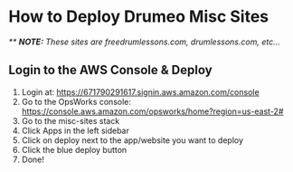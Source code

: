 # How to Deploy Drumeo Misc Sites
*\*\* **NOTE:** These sites are freedrumlessons.com, drumlessons.com, etc...*
## Login to the AWS Console & Deploy

1. Login at: https://671790291617.signin.aws.amazon.com/console
1. Go to the OpsWorks console: https://console.aws.amazon.com/opsworks/home?region=us-east-2#
1. Go to the misc-sites stack
1. Click Apps in the left sidebar
1. Click on deploy next to the app/website you want to deploy 
1. Click the blue deploy button
1. Done!